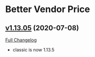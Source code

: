 # Better Vendor Price

## [v1.13.05](https://github.com/mooreatv/BetterVendorPrice/tree/v1.13.05) (2020-07-08)
[Full Changelog](https://github.com/mooreatv/BetterVendorPrice/compare/v1.13.04...v1.13.05)

- classic is now 1.13.5  
